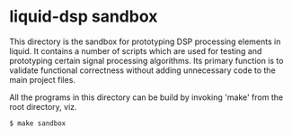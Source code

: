 
liquid-dsp sandbox
==================

This directory is the sandbox for prototyping DSP processing
elements in liquid.  It contains a number of scripts which are used
for testing and prototyping certain signal processing algorithms.
Its primary function is to validate functional correctness without
adding unnecessary code to the main project files.

All the programs in this directory can be build by invoking 'make'
from the root directory, viz.

    $ make sandbox

